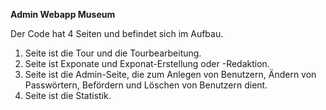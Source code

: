 **Admin Webapp Museum**


Der Code hat 4 Seiten und befindet sich im Aufbau.

1. Seite ist die Tour und die Tourbearbeitung.
2. Seite ist Exponate und Exponat-Erstellung oder -Redaktion.
3. Seite ist die Admin-Seite, die zum Anlegen von Benutzern, Ändern von Passwörtern, Befördern und Löschen von Benutzern dient.
4. Seite ist die Statistik.